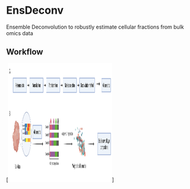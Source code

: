 # EnsDeconv
Ensemble Deconvolution to robustly estimate cellular fractions from bulk omics data

## Workflow
[<img src="./images/EnsDeconv algorithm.png" width="280" height="318" />]
